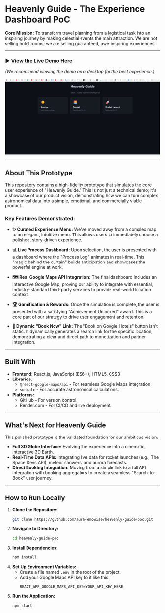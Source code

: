 # Heavenly Guide - The Experience Dashboard PoC

**Core Mission:** To transform travel planning from a logistical task into an inspiring journey by making celestial events the main attraction. We are not selling hotel rooms; we are selling guaranteed, awe-inspiring experiences.

---

### ► [View the Live Demo Here](https://heavenly-guide-poc.onrender.com)

*(We recommend viewing the demo on a desktop for the best experience.)*

![Heavenly Guide Demo](./assets/hegu-demo.gif)

---

## About This Prototype

This repository contains a high-fidelity prototype that simulates the core user experience of "Heavenly Guide." This is not just a technical demo; it's a showcase of our product vision, demonstrating how we can turn complex astronomical data into a simple, emotional, and commercially viable product.

### Key Features Demonstrated:

*   **✨ Curated Experience Menu:** We've moved away from a complex map to an elegant, intuitive menu. This allows users to immediately choose a polished, story-driven experience.

*   **📊 Live Process Dashboard:** Upon selection, the user is presented with a dashboard where the "Process Log" animates in real-time. This "magic behind the curtain" builds anticipation and showcases the powerful engine at work.

*   **🗺️ Real Google Maps API Integration:** The final dashboard includes an interactive Google Map, proving our ability to integrate with essential, industry-standard third-party services to provide real-world location context.

*   **🏆 Gamification & Rewards:** Once the simulation is complete, the user is presented with a satisfying "Achievement Unlocked" award. This is a core part of our strategy to drive user engagement and retention.

*   **🔗 Dynamic "Book Now" Link:** The "Book on Google Hotels" button isn't static. It dynamically generates a search link for the specific location, demonstrating a clear and direct path to monetization and partner integration.

---

## Built With

*   **Frontend:** React.js, JavaScript (ES6+), HTML5, CSS3
*   **Libraries:**
    *   `@react-google-maps/api` - For seamless Google Maps integration.
    *   `suncalc` - For accurate astronomical calculations.
*   **Platforms:**
    *   GitHub - For version control.
    *   Render.com - For CI/CD and live deployment.

---

## What's Next for Heavenly Guide

This polished prototype is the validated foundation for our ambitious vision:

*   **Full 3D Globe Interface:** Evolving the experience into a cinematic, interactive 3D Earth.
*   **Real-Time Data APIs:** Integrating live data for rocket launches (e.g., The Space Devs API), meteor showers, and aurora forecasts.
*   **Direct Booking Integration:** Moving from a simple link to a full API integration with booking aggregators to create a seamless "Search-to-Book" user journey.

---

## How to Run Locally

1.  **Clone the Repository:**
    ```bash
    git clone https://github.com/aura-emowise/heavenly-guide-poc.git
    ```
2.  **Navigate to Directory:**
    ```bash
    cd heavenly-guide-poc
    ```
3.  **Install Dependencies:**
    ```bash
    npm install
    ```
4.  **Set Up Environment Variables:**
    *   Create a file named `.env` in the root of the project.
    *   Add your Google Maps API key to it like this:
        ```
        REACT_APP_GOOGLE_MAPS_API_KEY=YOUR_API_KEY_HERE
        ```
5.  **Run the Application:**
    ```bash
    npm start
    ```